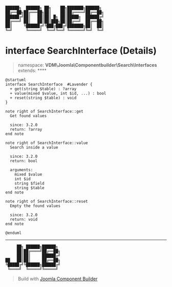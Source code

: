 ```
██████╗  ██████╗ ██╗    ██╗███████╗██████╗
██╔══██╗██╔═══██╗██║    ██║██╔════╝██╔══██╗
██████╔╝██║   ██║██║ █╗ ██║█████╗  ██████╔╝
██╔═══╝ ██║   ██║██║███╗██║██╔══╝  ██╔══██╗
██║     ╚██████╔╝╚███╔███╔╝███████╗██║  ██║
╚═╝      ╚═════╝  ╚══╝╚══╝ ╚══════╝╚═╝  ╚═╝
```
# interface SearchInterface (Details)
> namespace: **VDM\Joomla\Componentbuilder\Search\Interfaces**
> extends: ****
```uml
@startuml
interface SearchInterface  #Lavender {
  + get(string $table) : ?array
  + value(mixed $value, int $id, ...) : bool
  + reset(string $table) : void
}

note right of SearchInterface::get
  Get found values

  since: 3.2.0
  return: ?array
end note

note right of SearchInterface::value
  Search inside a value

  since: 3.2.0
  return: bool
  
  arguments:
    mixed $value
    int $id
    string $field
    string $table
end note

note right of SearchInterface::reset
  Empty the found values

  since: 3.2.0
  return: void
end note
 
@enduml
```

---
```
     ██╗ ██████╗██████╗
     ██║██╔════╝██╔══██╗
     ██║██║     ██████╔╝
██   ██║██║     ██╔══██╗
╚█████╔╝╚██████╗██████╔╝
 ╚════╝  ╚═════╝╚═════╝
```
> Build with [Joomla Component Builder](https://git.vdm.dev/joomla/Component-Builder)

